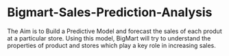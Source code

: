 # Bigmart-Sales-Prediction-Analysis
The Aim is to Build a Predictive Model and forecast the sales of each produt at a particular store.
Using this model, BigMart will try to understand the properties of product and stores which play a key role in increasing sales.
